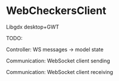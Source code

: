 # WebCheckersClient
Libgdx desktop+GWT

TODO:

Controller: WS messages -> model state

Communication: WebSocket client sending

Communication: WebSocket client receiving
